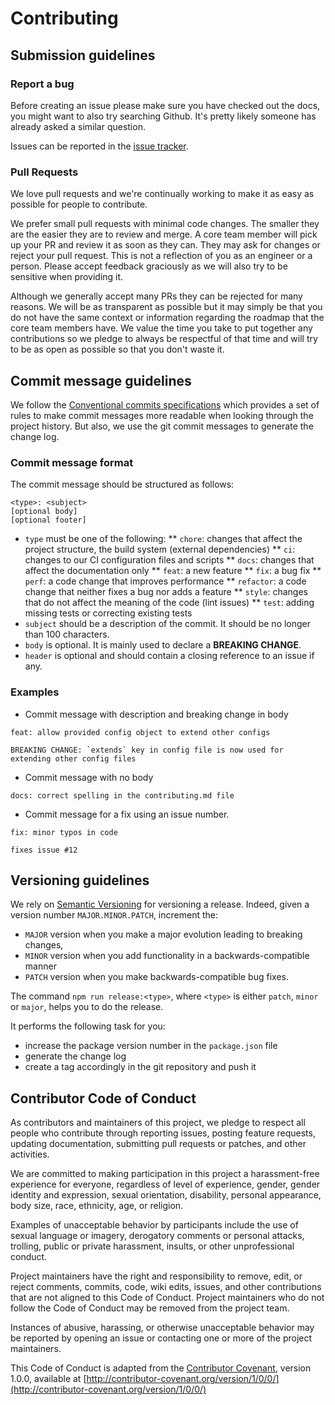 # Contributing 

## Submission guidelines

### Report a bug

Before creating an issue please make sure you have checked out the docs, you might want to also try searching Github. It's pretty likely someone has already asked a similar question.

Issues can be reported in the [issue tracker](https://github.com/kalisio/kaabah/issues).

### Pull Requests

We love pull requests and we're continually working to make it as easy as possible for people to contribute.

We prefer small pull requests with minimal code changes. The smaller they are the easier they are to review and merge. A core team member will pick up your PR and review it as soon as they can. They may ask for changes or reject your pull request. This is not a reflection of you as an engineer or a person. Please accept feedback graciously as we will also try to be sensitive when providing it.

Although we generally accept many PRs they can be rejected for many reasons. We will be as transparent as possible but it may simply be that you do not have the same context or information regarding the roadmap that the core team members have. We value the time you take to put together any contributions so we pledge to always be respectful of that time and will try to be as open as possible so that you don't waste it.

## Commit message guidelines

We follow the [Conventional commits specifications](https://www.conventionalcommits.org/en/v1.0.0-beta.3/) which provides a set of rules to make commit messages more readable when looking through the project history. But also, we use the git commit messages to generate the change log.

### Commit message format

The commit message should be structured as follows:

```
<type>: <subject>
[optional body]
[optional footer]
```

* `type` must be one of the following:
  ** `chore`: changes that affect the project structure, the build system (external dependencies)
  ** `ci`: changes to our CI configuration files and scripts
  ** `docs`: changes that affect the documentation only
  ** `feat`: a new feature
  ** `fix`: a bug fix
  ** `perf`: a code change that improves performance
  ** `refactor`: a code change that neither fixes a bug nor adds a feature
  ** `style`: changes that do not affect the meaning of the code (lint issues)
  ** `test`: adding missing tests or correcting existing tests
* `subject` should be a description of the commit. It should be no longer than 100 characters.
* `body` is optional. It is mainly used to declare a **BREAKING CHANGE**. 
* `header` is optional and should contain a closing reference to an issue if any.

### Examples

* Commit message with description and breaking change in body
```
feat: allow provided config object to extend other configs

BREAKING CHANGE: `extends` key in config file is now used for extending other config files
```

* Commit message with no body
```
docs: correct spelling in the contributing.md file
```

* Commit message for a fix using an issue number.
```
fix: minor typos in code

fixes issue #12
```

## Versioning guidelines

We rely on [Semantic Versioning](https://semver.org/) for versioning a release. Indeed, given a version number `MAJOR.MINOR.PATCH`, increment the:
* `MAJOR` version when you make a major evolution leading to breaking changes,
* `MINOR` version when you add functionality in a backwards-compatible manner
* `PATCH` version when you make backwards-compatible bug fixes.

The command `npm run release:<type>`, where  `<type>` is either `patch`, `minor` or `major`, helps you to do the release. 

It performs the following task for you:
* increase the package version number in the `package.json` file
* generate the change log
* create a tag accordingly in the git repository and push it

## Contributor Code of Conduct

As contributors and maintainers of this project, we pledge to respect all people who contribute through reporting issues, posting feature requests, updating documentation, submitting pull requests or patches, and other activities.

We are committed to making participation in this project a harassment-free experience for everyone, regardless of level of experience, gender, gender identity and expression, sexual orientation, disability, personal appearance, body size, race, ethnicity, age, or religion.

Examples of unacceptable behavior by participants include the use of sexual language or imagery, derogatory comments or personal attacks, trolling, public or private harassment, insults, or other unprofessional conduct.

Project maintainers have the right and responsibility to remove, edit, or reject comments, commits, code, wiki edits, issues, and other contributions that are not aligned to this Code of Conduct. Project maintainers who do not follow the Code of Conduct may be removed from the project team.

Instances of abusive, harassing, or otherwise unacceptable behavior may be reported by opening an issue or contacting one or more of the project maintainers.

This Code of Conduct is adapted from the [Contributor Covenant](http://contributor-covenant.org), version 1.0.0, available at [http://contributor-covenant.org/version/1/0/0/](http://contributor-covenant.org/version/1/0/0/)